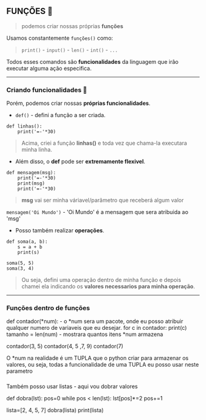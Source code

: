 ## FUNÇÕES :calling:
> podemos criar nossas próprias **funções**

Usamos constantemente `funções()` como:

> `print()` - `input()` - `len()` - `int()` - `...`

Todos esses comandos são **funcionalidades** da linguagem que irão executar alguma ação especifica.

---
### Criando funcionalidades :dvd:

Porém, podemos criar nossas **próprias funcionalidades**.

* `def()` - defini a função a ser criada.

```
def linhas():
    print('=-'*30)
```
> Acima, criei a função **linhas()** e toda vez que chama-la executara minha linha.

* Além disso, o **def** pode ser **extremamente flexivel**.

```
def mensagem(msg):
    print('=-'*30)
    print(msg)
    print('=-'*30)
```
> **msg** vai ser minha váriavel/parâmetro que receberá algum valor

`mensagem('Oi Mundo')` - 'Oi Mundo' é a mensagem que sera atribuida ao 'msg'

* Posso também realizar **operações**.

```
def soma(a, b):
    s = a + b
    print(s)

soma(5, 5)
soma(3, 4)
```
> Ou seja, defini uma operação dentro de minha função e depois chamei ela indicando os **valores necessarios para minha operação**.

---
### Funções dentro de funções

def contador(*num): - o *num sera um pacote, onde eu posso atribuir qualquer numero de variaveis que eu desejar.
    for c in contador:
        print(c)
    tamanho = len(num) - mostrara quantos itens *num armazena

contador(3, 5)
contador(4, 5 ,7, 9)
contador(7)

O *num na realidade é um TUPLA que o python criar para armazenar os valores, ou seja, todas a funcionalidade de uma TUPLA eu posso usar neste parametro

###

Também posso usar listas - aqui vou dobrar valores

def dobra(lst):
    pos=0
    while pos < len(lst):
        lst[pos]*=2
        pos+=1


lista=[2, 4, 5, 7]
dobra(lista)
print(lista)


